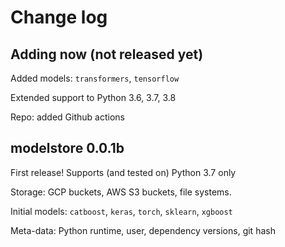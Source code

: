 # Change log

## Adding now (not released yet)

Added models: `transformers`, `tensorflow`

Extended support to Python 3.6, 3.7, 3.8

Repo: added Github actions

## modelstore 0.0.1b

First release! Supports (and tested on) Python 3.7 only

Storage: GCP buckets, AWS S3 buckets, file systems.

Initial models: `catboost`, `keras`, `torch`, `sklearn`, `xgboost`

Meta-data: Python runtime, user, dependency versions, git hash

